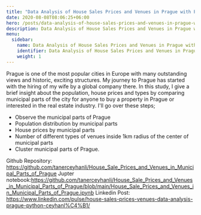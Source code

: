 ```yaml
---
title: "Data Analysis of House Sales Prices and Venues in Prague with Python"
date: 2020-08-08T08:06:25+06:00
hero: /posts/data-analysis-of-house-sales-prices-and-venues-in-prague-with-python/prague.jpg
description: Data Analysis of House Sales Prices and Venues in Prague with Python
menu:
  sidebar:
    name: Data Analysis of House Sales Prices and Venues in Prague with Python
    identifier: Data Analysis of House Sales Prices and Venues in Prague with Python
    weight: 1
---
```


Prague is one of the most popular cities in Europe with many outstanding views and historic, exciting structures. My journey to Prague has started with the hiring of my wife by a global company there. In this study, I give a brief insight about the population, house prices and types by comparing municipal parts of the city for anyone to buy a property in Prague or interested in the real estate industry. I'll go over these steps;

- Observe the municipal parts of Prague
- Population distribution by municipal parts
- House prices by municipal parts
- Number of different types of venues inside 1km radius of the center of municipal parts
- Cluster municipal parts of Prague.

Github Repository: https://github.com/tanerceyhanli/House_Sale_Prices_and_Venues_in_Municipal_Parts_of_Prague
Jupter notebook:https://github.com/tanerceyhanli/House_Sale_Prices_and_Venues_in_Municipal_Parts_of_Prague/blob/main/House_Sale_Prices_and_Venues_in_Municipal_Parts_of_Prague.ipynb
Linkedin Post: https://www.linkedin.com/pulse/house-sales-prices-venues-data-analysis-prague-python-ceyhanl%C4%B1/

